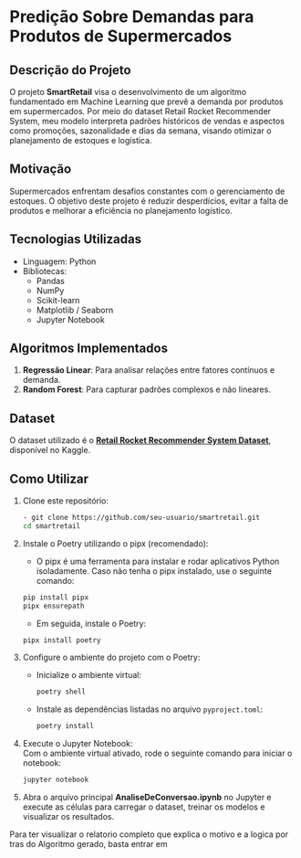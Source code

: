 # **Predição Sobre Demandas para Produtos de Supermercados**

## **Descrição do Projeto**

O projeto **SmartRetail** visa o desenvolvimento de um algoritmo fundamentado em Machine Learning que prevê a demanda por produtos em supermercados. Por meio do dataset Retail Rocket Recommender System, meu modelo interpreta padrões históricos de vendas e aspectos como promoções, sazonalidade e dias da semana, visando otimizar o planejamento de estoques e logística. 

## **Motivação**

Supermercados enfrentam desafios constantes com o gerenciamento de estoques. O objetivo deste projeto é reduzir desperdícios, evitar a falta de produtos e melhorar a eficiência no planejamento logístico.

## **Tecnologias Utilizadas**  
- Linguagem: Python  
- Bibliotecas:  
  - Pandas  
  - NumPy  
  - Scikit-learn  
  - Matplotlib / Seaborn  
  - Jupyter Notebook  

## **Algoritmos Implementados**  
1. **Regressão Linear**: Para analisar relações entre fatores contínuos e demanda.  
2. **Random Forest**: Para capturar padrões complexos e não lineares.  

## **Dataset**  
O dataset utilizado é o **[Retail Rocket Recommender System Dataset](https://www.kaggle.com/datasets/retailrocket/ecommerce-dataset)**, disponível no Kaggle.  

## **Como Utilizar**  
1. Clone este repositório:  
   ```bash
   - git clone https://github.com/seu-usuario/smartretail.git
   cd smartretail
   ```

2. Instale o Poetry utilizando o pipx (recomendado):
    - O pipx é uma ferramenta para instalar e rodar aplicativos Python isoladamente. Caso não tenha o pipx instalado, use o seguinte comando:

   ```bash
   pip install pipx
   pipx ensurepath
   ```

    - Em seguida, instale o Poetry:
    ```bash
    pipx install poetry
    ```

3. Configure o ambiente do projeto com o Poetry:  
   - Inicialize o ambiente virtual:  
     ```bash
     poetry shell
     ```  
   - Instale as dependências listadas no arquivo `pyproject.toml`:  
     ```bash
     poetry install
     ```

4. Execute o Jupyter Notebook:  
   Com o ambiente virtual ativado, rode o seguinte comando para iniciar o notebook:  
   ```bash
   jupyter notebook
   ```
   
5. Abra o arquivo principal **AnaliseDeConversao.ipynb** no Jupyter e execute as células para carregar o dataset, treinar os modelos e visualizar os resultados.

Para ter visualizar o relatorio completo que explica o motivo e a logica por tras do Algoritmo gerado, basta entrar em 